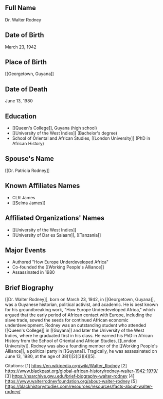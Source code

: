 ## Full Name
Dr. Walter Rodney

## Date of Birth
March 23, 1942

## Place of Birth
[[Georgetown, Guyana]]

## Date of Death
June 13, 1980

## Education
- [[Queen's College]], Guyana (high school)
- [[University of the West Indies]] (Bachelor's degree)
- School of Oriental and African Studies, [[London University]] (PhD in African History)

## Spouse's Name
[[Dr. Patricia Rodney]]

## Known Affiliates Names
- CLR James
- [[Selma James]]

## Affiliated Organizations' Names
- [[University of the West Indies]]
- [[University of Dar es Salaam]], [[Tanzania]]

## Major Events
- Authored "How Europe Underdeveloped Africa"
- Co-founded the [[Working People's Alliance]]
- Assassinated in 1980

## Brief Biography
[[Dr. Walter Rodney]], born on March 23, 1942, in [[Georgetown, Guyana]], was a Guyanese historian, political activist, and academic. He is best known for his groundbreaking work, "How Europe Underdeveloped Africa," which argued that the early period of African contact with Europe, including the slave trade, sowed the seeds for continued African economic underdevelopment. Rodney was an outstanding student who attended [[Queen's College]] in [[Guyana]] and later the University of the West Indies, where he graduated first in his class. He earned his PhD in African History from the School of Oriental and African Studies, [[London University]]. Rodney was also a founding member of the [[Working People's Alliance]], a political party in [[Guyana]]. Tragically, he was assassinated on June 13, 1980, at the age of 38[1][2][3][4][5].

Citations:
[1] https://en.wikipedia.org/wiki/Walter_Rodney
[2] https://www.blackpast.org/global-african-history/rodney-walter-1942-1979/
[3] https://nsarchive.gwu.edu/brief-biography-walter-rodney
[4] https://www.walterrodneyfoundation.org/about-walter-rodney
[5] https://blackhistorystudies.com/resources/resources/facts-about-walter-rodney/